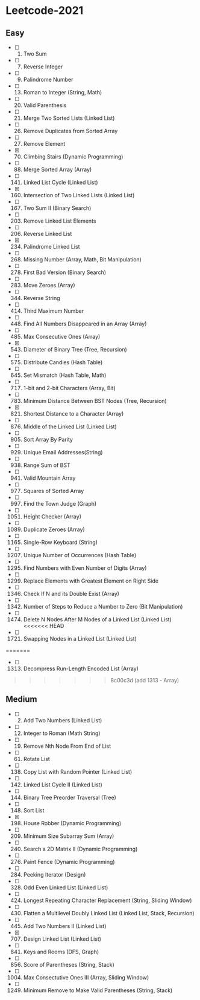 # Leetcode-2021

## Easy 
- [ ] 1. Two Sum <br>
- [ ] 7. Reverse Integer <br>
- [ ] 9. Palindrome Number <br>
- [ ] 13. Roman to Integer (String, Math) <br>

- [ ] 20. Valid Parenthesis <br>
- [ ] 21. Merge Two Sorted Lists (Linked List) <br>
- [ ] 26. Remove Duplicates from Sorted Array <br>
- [ ] 27. Remove Element <br>
- [x] 70. Climbing Stairs (Dynamic Programming) <br>
- [ ] 88. Merge Sorted Array (Array) <br>
- [ ] 141. Linked List Cycle (Linked List) <br>
- [x] 160. Intersection of Two Linked Lists (Linked List) <br>
- [ ] 167. Two Sum II (Binary Search) <br>

- [ ] 203. Remove Linked List Elements <br>
- [ ] 206. Reverse Linked List <br>
- [x] 234. Palindrome Linked List <br>
- [ ] 268. Missing Number (Array, Math, Bit Manipulation) <br>
- [ ] 278. First Bad Version (Binary Search) <br>

- [ ] 283. Move Zeroes (Array)<br>
- [ ] 344. Reverse String <br>
- [ ] 414. Third Maximum Number <br>
- [ ] 448. Find All Numbers Disappeared in an Array (Array) <br>
- [ ] 485. Max Consecutive Ones (Array) <br>
- [x] 543. Diameter of Binary Tree (Tree, Recursion) <br>
- [ ] 575. Distribute Candies (Hash Table) <br>
- [ ] 645. Set Mismatch (Hash Table, Math) <br>

- [ ] 717. 1-bit and 2-bit Characters (Array, Bit) <br>
- [ ] 783. Minimum Distance Between BST Nodes (Tree, Recursion)<br>
- [x] 821. Shortest Distance to a Character (Array) <br>

- [ ] 876. Middle of the Linked List (Linked List)<br>
- [ ] 905. Sort Array By Parity <br>
- [ ] 929. Unique Email Addresses(String) <br>

- [ ] 938. Range Sum of BST <br>
- [ ] 941. Valid Mountain Array <br>
- [ ] 977. Squares of Sorted Array <br>
- [ ] 997. Find the Town Judge (Graph) <br>

- [ ] 1051. Height Checker (Array) <br>
- [ ] 1089. Duplicate Zeroes (Array) <br>
- [ ] 1165. Single-Row Keyboard (String) <br>
- [ ] 1207. Unique Number of Occurrences (Hash Table) <br>

- [ ] 1295. Find Numbers with Even Number of Digits (Array) <br>
- [ ] 1299. Replace Elements with Greatest Element on Right Side <br>
- [ ] 1346. Check If N and its Double Exist (Array) <br>

- [ ] 1342. Number of Steps to Reduce a Number to Zero (Bit Manipulation) <br>

- [ ] 1474. Delete N Nodes After M Nodes of a Linked List (Linked List) <br>
<<<<<<< HEAD
- [ ] 1721. Swapping Nodes in a Linked List (Linked List) <br>

=======
- [ ] 1313. Decompress Run-Length Encoded List (Array) <br>
>>>>>>> 8c00c3d (add 1313 - Array)



## Medium
- [ ] 2. Add Two Numbers (Linked List) <br>
- [ ] 12. Integer to Roman (Math String) <br>

- [ ] 19. Remove Nth Node From End of List <br>
- [ ] 61. Rotate List <br>
- [ ] 138. Copy List with Random Pointer (Linked List) <br>
- [ ] 142. Linked List Cycle II (Linked List)<br>
- [ ] 144. Binary Tree Preorder Traversal (Tree) <br>
- [ ] 148. Sort List <br>
- [x] 198. House Robber (Dynamic Programming) <br>

- [ ] 209. Minimum Size Subarray Sum (Array) <br>
- [ ] 240. Search a 2D Matrix II (Dynamic Programming) <br>

- [ ] 276. Paint Fence (Dynamic Programming) <br>
- [ ] 284. Peeking Iterator (Design) <br>

- [ ] 328. Odd Even Linked List (Linked List) <br>
- [ ] 424. Longest Repeating Character Replacement (String, Sliding Window)<br>
- [ ] 430. Flatten a Multilevel Doubly Linked List (Linked List, Stack, Recursion) <br>
- [ ] 445. Add Two Numbers II (Linked List) <br>

- [x] 707. Design Linked List (Linked List) <br>
- [ ] 841. Keys and Rooms (DFS, Graph) <br>

- [ ] 856. Score of Parentheses (String, Stack) <br>

- [ ] 1004. Max Consectutive Ones III (Array, Sliding Window) <br>

- [ ] 1249. Minimum Remove to Make Valid Parentheses (String, Stack) <br>

